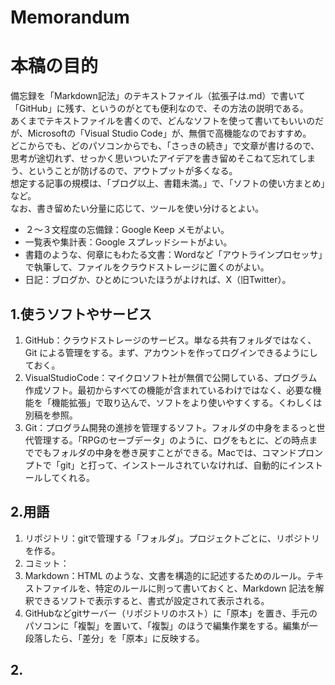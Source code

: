 # Memorandum
# 本稿の目的
備忘録を「Markdown記法」のテキストファイル（拡張子は.md）で書いて「GitHub」に残す、というのがとても便利なので、その方法の説明である。  
あくまでテキストファイルを書くので、どんなソフトを使って書いてもいいのだが、Microsoftの「Visual Studio Code」が、無償で高機能なのでおすすめ。  
どこからでも、どのパソコンからでも、「さっきの続き」で文章が書けるので、思考が途切れず、せっかく思いついたアイデアを書き留めそこねて忘れてしまう、ということが防げるので、アウトプットが多くなる。  
想定する記事の規模は、「ブログ以上、書籍未満。」で、「ソフトの使い方まとめ」など。  
なお、書き留めたい分量に応じて、ツールを使い分けるとよい。
- ２～３文程度の忘備録：Google Keep メモがよい。
- 一覧表や集計表：Google スプレッドシートがよい。
- 書籍のような、何章にもわたる文書：Wordなど「アウトラインプロセッサ」で執筆して、ファイルをクラウドストレージに置くのがよい。  
- 日記：ブログか、ひとめについたほうがよければ、X（旧Twitter）。  
  
## 1.使うソフトやサービス
1. GitHub：クラウドストレージのサービス。単なる共有フォルダではなく、Git による管理をする。まず、アカウントを作ってログインできるようにしておく。  
2. VisualStudioCode：マイクロソフト社が無償で公開している、プログラム作成ソフト。最初からすべての機能が含まれているわけではなく、必要な機能を「機能拡張」で取り込んで、ソフトをより使いやすくする。くわしくは別稿を参照。  
3. Git：プログラム開発の進捗を管理するソフト。フォルダの中身をまるっと世代管理する。「RPGのセーブデータ」のように、ログをもとに、どの時点まででもフォルダの中身を巻き戻すことができる。Macでは、コマンドプロンプトで「git」と打って、インストールされていなければ、自動的にインストールしてくれる。  
  
## 2.用語
1. リポジトリ：gitで管理する「フォルダ」。プロジェクトごとに、リポジトリを作る。
2. コミット：
3. Markdown：HTML のような、文書を構造的に記述するためのルール。テキストファイルを、特定のルールに則って書いておくと、Markdown 記法を解釈できるソフトで表示すると、書式が設定されて表示される。
4. GitHubなどgitサーバー（リポジトリのホスト）に「原本」を置き、手元のパソコンに「複製」を置いて、「複製」のほうで編集作業をする。編集が一段落したら、「差分」を「原本」に反映する。
  
## 2.
